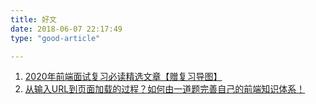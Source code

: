 ```yaml
---
title: 好文
date: 2018-06-07 22:17:49
type: "good-article"

---
```

1. [2020年前端面试复习必读精选文章【赠复习导图】](https://segmentfault.com/a/1190000022282401)
2. [从输入URL到页面加载的过程？如何由一道题完善自己的前端知识体系！](https://dailc.github.io/2018/03/12/whenyouenteraurl.html)